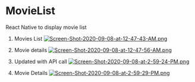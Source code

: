 # MovieList
React Native to display movie list
1. Movies List
[![Screen-Shot-2020-09-08-at-12-47-43-AM.png](https://i.postimg.cc/nLg0fk36/Screen-Shot-2020-09-08-at-12-47-43-AM.png)](https://postimg.cc/DWQqqqkg)

2. Movie details
[![Screen-Shot-2020-09-08-at-12-47-56-AM.png](https://i.postimg.cc/Y9F8rWVj/Screen-Shot-2020-09-08-at-12-47-56-AM.png)](https://postimg.cc/hzSVMfKq)

3. Updated with API call
[![Screen-Shot-2020-09-08-at-2-59-24-PM.png](https://i.postimg.cc/7PWkByHY/Screen-Shot-2020-09-08-at-2-59-24-PM.png)](https://postimg.cc/QV1wtwKR)

4. Movie Details
[![Screen-Shot-2020-09-08-at-2-59-29-PM.png](https://i.postimg.cc/NMnzxB13/Screen-Shot-2020-09-08-at-2-59-29-PM.png)](https://postimg.cc/gXvsz9ts)
